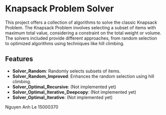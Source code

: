 # Knapsack Problem Solver

This project offers a collection of algorithms to solve the classic Knapsack Problem. The Knapsack Problem involves selecting a subset of items with maximum total value, considering a constraint on the total weight or volume. The solvers included provide different approaches, from random selection to optimized algorithms using techniques like hill climbing.

## Features

- **Solver_Random**: Randomly selects subsets of items.
- **Solver_Random_Improved**: Enhances the random selection using hill climbing.
- **Solver_Optimal_Recursive**: (Not implemented yet)
- **Solver_Optimal_Iterative_Deepcopy**: (Not implemented yet)
- **Solver_Optimal_Iterative**: (Not implemented yet)

Nguyen Anh Le 15000370
